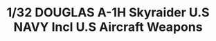 ---
layout: product
title: "1/32 DOUGLAS A-1H Skyraider U.S NAVY Incl U.S Aircraft Weapons"
price: "22000" 
desc: "Plastična maketa"
img_path: "/assets/img/VOLKSWS15.webp"
brand: "ZOUKEI-MURA"
available: false
special_offer: false
new: false
soon: false
cat: "010000"
subcat: "014100"
subsubcat: "00"
sifra: "VOLKSWS15"
popular: false
---